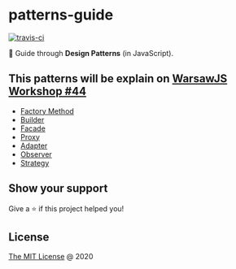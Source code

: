 # patterns-guide

[![travis-ci](https://api.travis-ci.org/piecioshka/patterns-guide.svg?branch=master)](https://travis-ci.org/piecioshka/patterns-guide)

📘 Guide through **Design Patterns** (in JavaScript).

## This patterns will be explain on&nbsp;[WarsawJS Workshop #44](https://app.evenea.pl/event/warsawjs-workshop-44)

* [Factory Method](chapters/patterns/sdp/sdpc/factory-method.md)
* [Builder](chapters/patterns/sdp/sdpc/builder.md)
* [Facade](chapters/patterns/sdp/sdps/facade.md)
* [Proxy](chapters/patterns/sdp/sdps/proxy.md)
* [Adapter](chapters/patterns/sdp/sdps/adapter.md)
* [Observer](chapters/patterns/sdp/sdpb/observer.md)
* [Strategy](chapters/patterns/sdp/sdpb/strategy.md)

## Show your support

Give a ⭐️ if this project helped you!

## License

[The MIT License](http://piecioshka.mit-license.org) @ 2020
